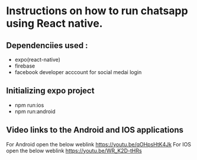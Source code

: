 # Instructions on how to run chatsapp using React native.

## Dependenciies used :
- expo(react-native)
- firebase
- facebook developer acccount  for social medai login

## Initializing expo project
- npm run:ios
- npm run:android

## Video links to the Android and IOS applications

For Android open the below weblink
https://youtu.be/qOHpsHtK4Jk
For IOS open the below weblink
https://youtu.be/WR_K2D-tHRs


